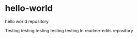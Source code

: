 # hello-world
hello world repository

Testing testing testing testing testing
In readme-edits repository
